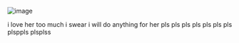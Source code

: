 
![image](https://github.com/grellified/grellified/assets/151553194/30df9c0d-a187-423f-8d03-b2b83e72c398)

i love her too much i swear i will do anything for her pls pls pls pls pls pls pls plsppls plsplss
